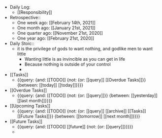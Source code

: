 - Daily Log:
    - [[Responsibility]]
- Retrospective::
    - One week ago: [[February 14th, 2021]]
    - One month ago: [[January 21st, 2021]]
    - One quarter ago: [[November 21st, 2020]]
    - One year ago: [[February 21st, 2020]]
- Daily Stoic::
    - it is the privilege of gods to want nothing, and godlike men to want little
        - Wanting little is as invincible as you can get in life
        - Because nothing is outside of your control
        - 
- [[Tasks]]
    - {{query: {and: [[TODO]] {not: {or: [[query]] [[Overdue Tasks]]}} {between: [[today]] [[today]]}}}}
- [[Overdue Tasks]]
    - {{query: {and: [[TODO]] {not: {or: [[query]]}} {between: [[yesterday]] [[last month]]}}}}
- [[Upcoming Tasks]]
    - {{query: {and: [[TODO]] {not: {or: [[query]] [[archive]] [[Tasks]] [[Future Tasks]]}} {between: [[tomorrow]] [[next month]]}}}}
- [[Future Tasks]]
    - {{query: {and: [[TODO]] [[future]] {not: {or: [[query]]}}}}}
    - 
